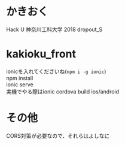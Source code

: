 # かきおく
Hack U 神奈川工科大学 2018
dropout_S

# kakioku_front
ionicを入れてくださいね(`npm i -g ionic`)  
npm install   
ionic serve   
実機でやる際はionic cordova build ios/android   


# その他
CORS対策が必要なので、それらはよしなに
